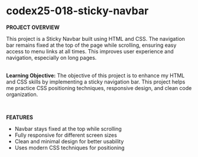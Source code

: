 # codex25-018-sticky-navbar

<p><strong>PROJECT OVERVIEW</strong></p>
This project is a Sticky Navbar built using HTML and CSS. The navigation bar remains fixed at the top of the page while scrolling, ensuring easy access to menu links at all times. This improves user experience and navigation, especially on long pages.
<br><br>
<p><strong>Learning Objective:</strong> The objective of this project is to enhance my HTML and CSS skills by implementing a sticky navigation bar. This project helps me practice CSS positioning techniques, responsive design, and clean code organization.</p>
<br>
<p><strong>FEATURES</strong></p>
<ul>
  <li>Navbar stays fixed at the top while scrolling</li>
  <li>Fully responsive for different screen sizes</li>
  <li>Clean and minimal design for better usability</li>
  <li>Uses modern CSS techniques for positioning</li>
</ul>
